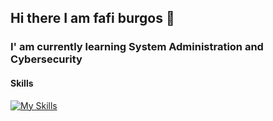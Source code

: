 ## Hi there I am fafi burgos 👋

### I' am currently learning System Administration and Cybersecurity

#### Skills

[![My Skills](https://skillicons.dev/icons?i=py,linux,docker,sqlite&theme=light)](https://skillicons.dev)


<!--
**fafiburgos/fafiburgos** is a ✨ _special_ ✨ repository because its `README.md` (this file) appears on your GitHub profile.

Here are some ideas to get you started:

- 🔭 I’m currently working on ...
- 🌱 I’m currently learning ...
- 👯 I’m looking to collaborate on ...
- 🤔 I’m looking for help with ...
- 💬 Ask me about ...
- 📫 How to reach me: ...
- 😄 Pronouns: ...
- ⚡ Fun fact: ...
-->
